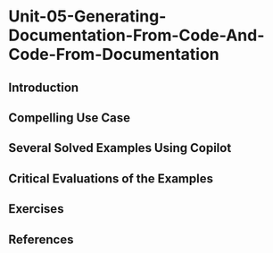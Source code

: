 
#  Unit-05-Generating-Documentation-From-Code-And-Code-From-Documentation
## Introduction
## Compelling Use Case
## Several Solved Examples Using Copilot
## Critical Evaluations of the Examples
## Exercises
## References
